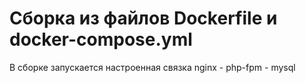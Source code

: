 # Сборка из файлов Dockerfile и docker-compose.yml
В сборке запускается настроенная связка nginx - php-fpm - mysql
